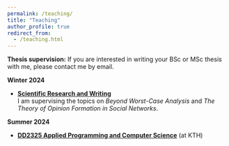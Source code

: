 ```yaml
---
permalink: /teaching/
title: "Teaching"
author_profile: true
redirect_from: 
  - /teaching.html
---
```


**Thesis supervision:** If you are interested in writing your BSc or MSc thesis with me, please contact me by email.

**Winter 2024**
- **[Scientific Research and Writing](https://ml-tuw.github.io/teaching/sose24/seminar_bsc.html)**<br>
I am supervising the topics on *Beyond Worst-Case Analysis* and *The Theory of Opinion Formation in Social Networks*.

**Summer 2024**
- **[DD2325 Applied Programming and Computer Science](https://www.kth.se/student/kurser/kurs/DD2325?l=en)** (at KTH)


